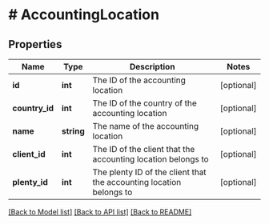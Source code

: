 # # AccountingLocation

## Properties

Name | Type | Description | Notes
------------ | ------------- | ------------- | -------------
**id** | **int** | The ID of the accounting location | [optional] 
**country_id** | **int** | The ID of the country of the accounting location | [optional] 
**name** | **string** | The name of the accounting location | [optional] 
**client_id** | **int** | The ID of the client that the accounting location belongs to | [optional] 
**plenty_id** | **int** | The plenty ID of the client that the accounting location belongs to | [optional] 

[[Back to Model list]](../../README.md#documentation-for-models) [[Back to API list]](../../README.md#documentation-for-api-endpoints) [[Back to README]](../../README.md)


